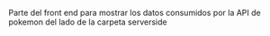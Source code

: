 Parte del front end para mostrar los datos consumidos por la API de pokemon del lado de la carpeta serverside
